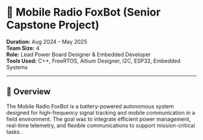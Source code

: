 # 📡 Mobile Radio FoxBot (Senior Capstone Project)

**Duration:** Aug 2024 – May 2025  
**Team Size:** 4  
**Role:** Lead Power Board Designer & Embedded Developer  
**Tools Used:** C++, FreeRTOS, Altium Designer, I2C, ESP32, Embedded Systems

---

## 🚀 Overview

The Mobile Radio FoxBot is a battery-powered autonomous system designed for high-frequency signal tracking and mobile communication in a field environment. The goal was to integrate efficient power management, real-time telemetry, and flexible communications to support mission-critical tasks.
